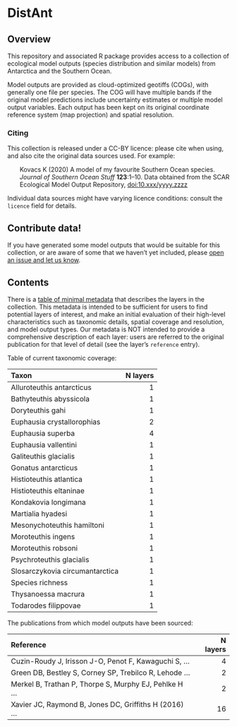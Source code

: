 
<!-- README.md is generated from README.Rmd. Please edit that file -->

# DistAnt

<!-- badges: start -->

<!-- badges: end -->

## Overview

This repository and associated R package provides access to a collection
of ecological model outputs (species distribution and similar models)
from Antarctica and the Southern Ocean.

Model outputs are provided as cloud-optimized geotiffs (COGs), with
generally one file per species. The COG will have multiple bands if the
original model predictions include uncertainty estimates or multiple
model output variables. Each output has been kept on its original
coordinate reference system (map projection) and spatial resolution.

### Citing

This collection is released under a CC-BY licence: please cite when
using, and also cite the original data sources used. For example:

<div style="padding-left: 2em;">

Kovacs K (2020) A model of my favourite Southern Ocean species. *Journal
of Southern Ocean Stuff* **123**:1–10. Data obtained from the SCAR
Ecological Model Output Repository, <doi:10.xxx/yyyy.zzzz>

</div>

Individual data sources might have varying licence conditions: consult
the `licence` field for details.

## Contribute data\!

If you have generated some model outputs that would be suitable for this
collection, or are aware of some that we haven’t yet included, please
[open an issue and let us
know](https://github.com/SCAR/distant/issues/new/choose).

## Contents

There is a [table of minimal metadata](metadata.csv) that describes the
layers in the collection. This metadata is intended to be sufficient for
users to find potential layers of interest, and make an initial
evaluation of their high-level characteristics such as taxonomic
details, spatial coverage and resolution, and model output types. Our
metadata is NOT intended to provide a comprehensive description of each
layer: users are referred to the original publication for that level of
detail (see the layer’s `reference` entry).

Table of current taxonomic coverage:

| Taxon                           | N layers |
| :------------------------------ | -------: |
| Alluroteuthis antarcticus       |        1 |
| Bathyteuthis abyssicola         |        1 |
| Doryteuthis gahi                |        1 |
| Euphausia crystallorophias      |        2 |
| Euphausia superba               |        4 |
| Euphausia vallentini            |        1 |
| Galiteuthis glacialis           |        1 |
| Gonatus antarcticus             |        1 |
| Histioteuthis atlantica         |        1 |
| Histioteuthis eltaninae         |        1 |
| Kondakovia longimana            |        1 |
| Martialia hyadesi               |        1 |
| Mesonychoteuthis hamiltoni      |        1 |
| Moroteuthis ingens              |        1 |
| Moroteuthis robsoni             |        1 |
| Psychroteuthis glacialis        |        1 |
| Slosarczykovia circumantarctica |        1 |
| Species richness                |        1 |
| Thysanoessa macrura             |        1 |
| Todarodes filippovae            |        1 |

The publications from which model outputs have been sourced:

| Reference                                            | N layers |
| :--------------------------------------------------- | -------: |
| Cuzin-Roudy J, Irisson J-O, Penot F, Kawaguchi S, …  |        4 |
| Green DB, Bestley S, Corney SP, Trebilco R, Lehode … |        2 |
| Merkel B, Trathan P, Thorpe S, Murphy EJ, Pehlke H … |        2 |
| Xavier JC, Raymond B, Jones DC, Griffiths H (2016) … |       16 |
